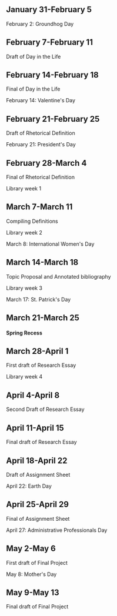 ## January 31-February 5

February 2: Groundhog Day

## February 7-February 11

Draft of Day in the Life

## February 14-February 18

Final of Day in the Life

February 14: Valentine's Day

## February 21-February 25

Draft of Rhetorical Definition
	
February 21: President's Day

## February 28-March 4

Final of Rhetorical Definition

Library week 1
	
## March 7-March 11

Compiling Definitions

Library week 2

March 8: International Women's Day

## March 14-March 18

Topic Proposal and Annotated bibliography

Library week 3

March 17: St. Patrick's Day

## March 21-March 25

#### Spring Recess

## March 28-April 1

First draft of Research Essay

Library week 4
	
## April 4-April 8

Second Draft of Research Essay

## April 11-April 15

Final draft of Research Essay

## April 18-April 22

Draft of Assignment Sheet

April 22: Earth Day

## April 25-April 29

Final of Assignment Sheet

April 27: Administrative Professionals Day

## May 2-May 6

First draft of Final Project

May 8: Mother's Day

## May 9-May 13

Final draft of Final Project
	
